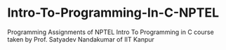 # Intro-To-Programming-In-C-NPTEL
Programming Assignments of NPTEL Intro To Programming in C course taken by Prof. Satyadev Nandakumar of IIT Kanpur
